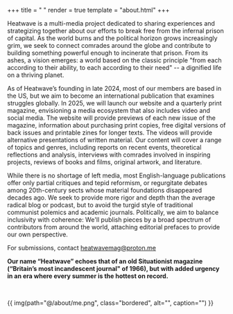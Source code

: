 +++
title = " "
render = true
template = "about.html"
+++


Heatwave is a multi-media project dedicated to sharing experiences and strategizing together about our efforts to break free from the infernal prison of capital. As the world burns and the political horizon grows increasingly grim, we seek to connect comrades around the globe and contribute to building something powerful enough to incinerate that prison. From its ashes, a vision emerges: a world based on the classic principle "from each according to their ability, to each according to their need" -- a dignified life on a thriving planet.

As of Heatwave’s founding in late 2024, most of our members are based in the US, but we aim to become an international publication that examines struggles globally. In 2025, we will launch our website and a quarterly print magazine, envisioning a media ecosystem that also includes video and social media. The website will provide previews of each new issue of the magazine, information about purchasing print copies, free digital versions of back issues and printable zines for longer texts. The videos will provide alternative presentations of written material. Our content will cover a range of topics and genres, including reports on recent events, theoretical reflections and analysis, interviews with comrades involved in inspiring projects, reviews of books and films, original artwork, and literature.

While there is no shortage of left media, most English-language publications offer only partial critiques and tepid reformism, or regurgitate debates among 20th-century sects whose material foundations disappeared decades ago. We seek to provide more rigor and depth than the average radical blog or podcast, but to avoid the turgid style of traditional communist polemics and academic journals. Politically, we aim to balance inclusivity with coherence: We'll publish pieces by a broad spectrum of contributors from around the world, attaching editorial prefaces to provide our own perspective.

For submissions, contact [heatwavemag@proton.me](heatwavemag@proton.me)

**Our name “Heatwave” echoes that of an old Situationist magazine (“Britain’s most incandescent journal" of 1966), but with added urgency in an era where every summer is the hottest on record.** 

&nbsp;

{{ img(path="@/about/me.png", class="bordered", alt="", caption="") }}